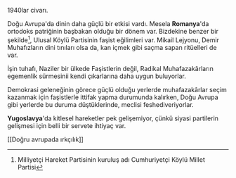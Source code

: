 1940lar civarı.

Doğu Avrupa'da dinin daha güçlü bir etkisi vardı. Mesela **Romanya**'da ortodoks patriğinin başbakan olduğu bir dönem var. Bizdekine benzer bir şekilde[^1], Ulusal Köylü Partisinin faşist eğilimleri var. Mikail Lejyonu, Demir Muhafızların dini tınıları olsa da, kan içmek gibi saçma sapan ritüelleri de var.

İşin tuhafı, Naziler bir ülkede Faşistlerin değil, Radikal Muhafazakârların egemenlik sürmesinii kendi çıkarlarına daha uygun buluyorlar.

Demokrasi geleneğinin görece güçlü olduğu yerlerde muhafazakârlar seçim kazanmak için faşistlerle ittifak yapma durumunda kalırken, Doğu Avrupa gibi yerlerde bu duruma düştüklerinde, meclisi feshediveriyorlar.

**Yugoslavya**'da kitlesel hareketler pek gelişemiyor, çünkü siyasi partilerin gelişmesi için belli bir servete ihtiyaç var.

[[Doğru avrupada ırkçılık]]

 [^1]: Milliyetçi Hareket Partisinin kuruluş adı Cumhuriyetçi Köylü Millet Partisi